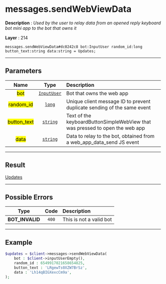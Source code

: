 # messages.sendWebViewData

**Description** : *Used by the user to relay data from an opened reply keyboard bot mini app to the bot that owns it*

**Layer** : 214

```tl
messages.sendWebViewData#dc0242c8 bot:InputUser random_id:long button_text:string data:string = Updates;
```

---

## Parameters

| Name | Type | Description |
| :---: | :---: | :--- |
| <mark>bot</mark> | [`InputUser`](type/InputUser) | Bot that owns the web app |
| <mark>random_id</mark> | [`long`](type/long) | Unique client message ID to prevent duplicate sending of the same event |
| <mark>button_text</mark> | [`string`](type/string) | Text of the keyboardButtonSimpleWebView that was pressed to open the web app |
| <mark>data</mark> | [`string`](type/string) | Data to relay to the bot, obtained from a web_app_data_send JS event |

---

## Result

[Updates](type/Updates)

---

## Possible Errors

| Type | Code | Description |
| :---: | :---: | :--- |
| **BOT_INVALID** | `400` | This is not a valid bot |

---

## Example

```php
$updates = $client->messages->sendWebViewData(
	bot : $client->inputUserEmpty(),
	random_id : 6549917021658654825,
	button_text : 'LRgewTs0XZW7BrSz',
	data : 'Lh14qBIGXexcCm9a',
);
```